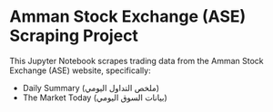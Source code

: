 # Amman Stock Exchange (ASE) Scraping Project

This Jupyter Notebook scrapes trading data from the Amman Stock Exchange (ASE) website, specifically:

- Daily Summary (ملخص التداول اليومي)
- The Market Today (بيانات السوق اليومي)

